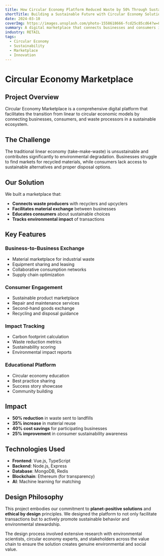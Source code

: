```yaml
---
title: How Circular Economy Platform Reduced Waste by 50% Through Sustainable Marketplace Design
shortTitle: Building a Sustainable Future with Circular Economy Solutions
date: 2024-03-10
coverImg: https://images.unsplash.com/photo-1558618666-fcd25c85cd64?w=800&h=600&fit=crop
summary: A digital marketplace that connects businesses and consumers in a circular economy ecosystem, promoting sustainable consumption and waste reduction.
industry: RETAIL
tags:
  - Circular Economy
  - Sustainability
  - Marketplace
  - Innovation
---
```


# Circular Economy Marketplace

## Project Overview

Circular Economy Marketplace is a comprehensive digital platform that facilitates the transition from linear to circular economic models by connecting businesses, consumers, and waste processors in a sustainable ecosystem.

## The Challenge

The traditional linear economy (take-make-waste) is unsustainable and contributes significantly to environmental degradation. Businesses struggle to find markets for recycled materials, while consumers lack access to sustainable alternatives and proper disposal options.

## Our Solution

We built a marketplace that:

- **Connects waste producers** with recyclers and upcyclers
- **Facilitates material exchange** between businesses
- **Educates consumers** about sustainable choices
- **Tracks environmental impact** of transactions

## Key Features

### Business-to-Business Exchange
- Material marketplace for industrial waste
- Equipment sharing and leasing
- Collaborative consumption networks
- Supply chain optimization

### Consumer Engagement
- Sustainable product marketplace
- Repair and maintenance services
- Second-hand goods exchange
- Recycling and disposal guidance

### Impact Tracking
- Carbon footprint calculation
- Waste reduction metrics
- Sustainability scoring
- Environmental impact reports

### Educational Platform
- Circular economy education
- Best practice sharing
- Success story showcase
- Community building

## Impact

- **50% reduction** in waste sent to landfills
- **35% increase** in material reuse
- **40% cost savings** for participating businesses
- **25% improvement** in consumer sustainability awareness

## Technologies Used

- **Frontend**: Vue.js, TypeScript
- **Backend**: Node.js, Express
- **Database**: MongoDB, Redis
- **Blockchain**: Ethereum (for transparency)
- **AI**: Machine learning for matching

## Design Philosophy

This project embodies our commitment to **planet-positive solutions** and **ethical by design** principles. We designed the platform to not only facilitate transactions but to actively promote sustainable behavior and environmental stewardship.

The design process involved extensive research with environmental scientists, circular economy experts, and stakeholders across the value chain to ensure the solution creates genuine environmental and social value. 